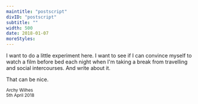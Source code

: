 ```yaml
---
maintitle: "postscript"
divID: "postscript"
subtitle: ""
width: 500
date: 2018-01-07
moreStyles:
---
```

I want to do a little experiment here. I want to see if I can convince myself to watch a film before bed each night when I'm taking a break from travelling and social intercourses. And write about it.

That can be nice.

<small>Archy Wilhes</small><br/>
<small>5th April 2018</small>
